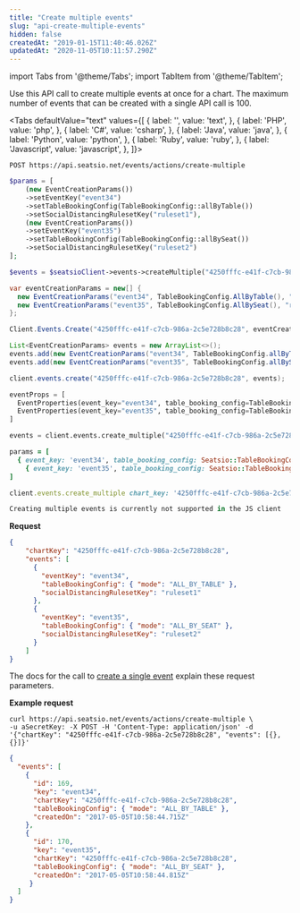 ```yaml
---
title: "Create multiple events"
slug: "api-create-multiple-events"
hidden: false
createdAt: "2019-01-15T11:40:46.026Z"
updatedAt: "2020-11-05T10:11:57.290Z"
---
```


import Tabs from '@theme/Tabs';
import TabItem from '@theme/TabItem';

Use this API call to create multiple events at once for a chart. The maximum number of events that can be created with a single API call is 100.  


<Tabs 
  defaultValue="text"
  values={[
{ label: '', value: 'text', },
{ label: 'PHP', value: 'php', },
{ label: 'C#', value: 'csharp', },
{ label: 'Java', value: 'java', },
{ label: 'Python', value: 'python', },
{ label: 'Ruby', value: 'ruby', },
{ label: 'Javascript', value: 'javascript', },
]}>
<TabItem value='text'>

```text
POST https://api.seatsio.net/events/actions/create-multiple
```

</TabItem>
<TabItem value='php'>

```php
$params = [
	(new EventCreationParams())
    ->setEventKey("event34")
    ->setTableBookingConfig(TableBookingConfig::allByTable())
    ->setSocialDistancingRulesetKey("ruleset1"),
	(new EventCreationParams())
    ->setEventKey("event35")
    ->setTableBookingConfig(TableBookingConfig::allBySeat())
    ->setSocialDistancingRulesetKey("ruleset2")
];

$events = $seatsioClient->events->createMultiple("4250fffc-e41f-c7cb-986a-2c5e728b8c28", $params);
```

</TabItem>
<TabItem value='csharp'>

```csharp
var eventCreationParams = new[] {
  new EventCreationParams("event34", TableBookingConfig.AllByTable(), "ruleset1"),
  new EventCreationParams("event35", TableBookingConfig.AllBySeat(), "ruleset2")
};

Client.Events.Create("4250fffc-e41f-c7cb-986a-2c5e728b8c28", eventCreationParams);
```

</TabItem>
<TabItem value='java'>

```java
List<EventCreationParams> events = new ArrayList<>();
events.add(new EventCreationParams("event34", TableBookingConfig.allByTable(), "ruleset1"));
events.add(new EventCreationParams("event35", TableBookingConfig.allBySeat(), "ruleset2"));

client.events.create("4250fffc-e41f-c7cb-986a-2c5e728b8c28", events);
```

</TabItem>
<TabItem value='python'>

```python
eventProps = [
  EventProperties(event_key="event34", table_booking_config=TableBookingConfig.all_by_table(), social_distancing_ruleset_key="ruleset1"),
  EventProperties(event_key="event35", table_booking_config=TableBookingConfig.all_by_seat(), social_distancing_ruleset_key="ruleset2")
]

events = client.events.create_multiple("4250fffc-e41f-c7cb-986a-2c5e728b8c28", eventProps);
```

</TabItem>
<TabItem value='ruby'>

```ruby
params = [
  { event_key: 'event34', table_booking_config: Seatsio::TableBookingConfig::all_by_table(), social_distancing_ruleset_key: 'ruleset1' },
    { event_key: 'event35', table_booking_config: Seatsio::TableBookingConfig::all_by_seat(), social_distancing_ruleset_key: 'ruleset2' }
]

client.events.create_multiple chart_key: '4250fffc-e41f-c7cb-986a-2c5e728b8c28' event_creation_params: params
```

</TabItem>
<TabItem value='javascript'>

```javascript
Creating multiple events is currently not supported in the JS client
```

</TabItem>
</Tabs>


**Request**
```json
{
    "chartKey": "4250fffc-e41f-c7cb-986a-2c5e728b8c28",
    "events": [
      { 
        "eventKey": "event34",
        "tableBookingConfig": { "mode": "ALL_BY_TABLE" },
        "socialDistancingRulesetKey": "ruleset1"
      },
      {
        "eventKey": "event35",
        "tableBookingConfig": { "mode": "ALL_BY_SEAT" },
        "socialDistancingRulesetKey": "ruleset2"
      }
    ]
}
```
The docs for the call to [create a single event](/docs/api-create-an-event) explain these request parameters.

**Example request**
```curl
curl https://api.seatsio.net/events/actions/create-multiple \
-u aSecretKey: -X POST -H 'Content-Type: application/json' -d '{"chartKey": "4250fffc-e41f-c7cb-986a-2c5e728b8c28", "events": [{}, {}]}'
```

```json
{
  "events": [
    {
      "id": 169,
      "key": "event34",
      "chartKey": "4250fffc-e41f-c7cb-986a-2c5e728b8c28",
      "tableBookingConfig": { "mode": "ALL_BY_TABLE" },
      "createdOn": "2017-05-05T10:58:44.715Z"
    },
    {
      "id": 170,
      "key": "event35",
      "chartKey": "4250fffc-e41f-c7cb-986a-2c5e728b8c28",
      "tableBookingConfig": { "mode": "ALL_BY_SEAT" },
      "createdOn": "2017-05-05T10:58:44.815Z"
     }
  ]
}
```
